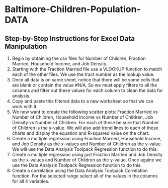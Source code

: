 # Baltimore-Children-Population-DATA



## Step-by-Step Instructions for Excel Data Manipulation
1. Begin by obtaining the csv files for Number of Children, Fraction Married, Household Income, and Job Density.
2. Starting with the Fraction Married file use a VLOOKUP function to match each of the other files.  We use the tract number as the lookup value.
3. Once all data is on same sheet, notice that there will be some cells that are blank or contain the value #N/A.  So we must apply filters to all the columns and filter out these values for each column to clean the data for analysis.
4. Copy and paste this filtered data to a new worksheet so that we can work with it.
5. We now want to create the following scatter plots: Fraction Married vs Number of Children, Household Income vs Number of Children, Job Density vs Number of Children.  For each of these be sure that Number of Children is the y-value.  We will also add trend lines to each of these charts and display the equation and R-squared value on the chart.
6. Create a multiple regression using Fraction Married, Household Income, and Job Density as the x-values and Number of Children as the y-value.  We will use the Data Analysis Toolpack Regression function to do this.
7. Create a multiple regression using just Fraction Married and Job Density as the x-values and Number of Children as the y-value.  Once againe we use the Data Analysis Toolpack Regression function to do this.
8. Create a correlation using the Data Analysis Toolpack Correlation function.  For the selected range select all of the values in the columns for all 4 variables.

